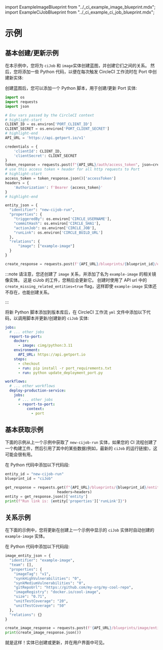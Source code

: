 import ExampleImageBlueprint from "../_ci_example_image_blueprint.mdx";
import ExampleCiJobBlueprint from "../_ci_example_ci_job_blueprint.mdx";

# 示例

## 基本创建/更新示例

在本示例中，您将为 `ciJob` 和 `image`实体创建蓝图，并创建它们之间的关系。 然后，您将添加一些 Python 代码，以便在每次触发 CircleCI 工作流时在 Port 中创建新实体: 

<ExampleImageBlueprint />

<ExampleCiJobBlueprint />

创建蓝图后，您可以添加一个 Python 脚本，用于创建/更新 Port 实体: 

```python showLineNumber
import os
import requests
import json

# Env vars passed by the CircleCI context
# highlight-start
CLIENT_ID = os.environ['PORT_CLIENT_ID']
CLIENT_SECRET = os.environ['PORT_CLIENT_SECRET']
# highlight-end
API_URL = 'https://api.getport.io/v1'

credentials = {
    'clientId': CLIENT_ID,
    'clientSecret': CLIENT_SECRET
}
token_response = requests.post(f"{API_URL}/auth/access_token", json=credentials)
# use this access token + header for all http requests to Port
# highlight-start
access_token = token_response.json()['accessToken']
headers = {
    'Authorization': f'Bearer {access_token}'
}
# highlight-end

entity_json = {
  "identifier": "new-cijob-run",
  "properties": {
    "triggeredBy": os.environ['CIRCLE_USERNAME'],
    "commitHash": os.environ['CIRCLE_SHA1'],
    "actionJob": os.environ['CIRCLE_JOB'],
    "runLink": os.environ['CIRCLE_BUILD_URL']
  },
  "relations": {
      "image": ["example-image"]
  }
}

create_response = requests.post(f'{API_URL}/blueprints/{blueprint_id}/entities?upsert=true&create_missing_related_entities=true', json=entity_json, headers=headers)
```

:::note 请注意，您还创建了 `image` 关系，并添加了名为 `example-image` 的相关镜像实体。 这是 ciJob 的工件，您稍后会更新它。 创建时使用了 API url 中的 `create_missing_related_entities=true` flag，这样即使 `example-image` 实体还不存在，也能创建关系。

:::

将新 Python 脚本添加到版本库后，在 CircleCI 工作流 `yml` 文件中添加以下代码，以调用脚本并更新/创建新的 `ciJob` 实体: 

```yaml showLineNumbers
jobs:
  # ... other jobs
  report-to-port:
    docker:
      - image: cimg/python:3.11
    environment:
      API_URL: https://api.getport.io
    steps:
      - checkout
      - run: pip install -r port_requirements.txt
      - run: python update_deployment_port.py

workflows:
  # ... other workflows
  deploy-production-service:
    jobs:
      # ... other jobs
      - report-to-port:
          context:
            - port
```

## 基本获取示例

下面的示例从上一个示例中获取了 `new-cijob-run` 实体，如果您的 CI 流程创建了一个构建工件，然后引用了其中的某些数据(例如，最新的 `ciJob` 的运行链接)，这可能会很有用。

在 Python 代码中添加以下代码段: 

```python showLineNumbers
entity_id = "new-cijob-run"
blueprint_id = "ciJob"

get_response = requests.get(f"{API_URL}/blueprints/{blueprint_id}/entities/{entity_id}",
                        headers=headers)
entity = get_response.json()['entity']
print(f"Run link is: {entity['properties']['runLink']}")
```

## 关系示例

在下面的示例中，您将更新在创建上一个示例中显示的 `ciJob` 实体时自动创建的 `example-image` 实体。

在 Python 代码中添加以下代码段: 

```python showLineNumbers
image_entity_json = {
  "identifier": "example-image",
  "team": [],
  "properties": {
    "imageTag": "v1",
    "synkHighVulnerabilities": "0",
    "synkMediumVulnerabilities": "0",
    "gitRepoUrl": "https://github.com/my-org/my-cool-repo",
    "imageRegistry": "docker.io/cool-image",
    "size": "0.71",
    "unitTestCoverage": "20",
    "unitTestCoverage": "50"
  },
  "relations": {}
}

create_image_response = requests.post(f'{API_URL}/blueprints/image/entities?upsert=true', json=image_entity_json, headers=headers)
print(create_image_response.json())
```

就是这样！实体已创建或更新，并在用户界面中可见。